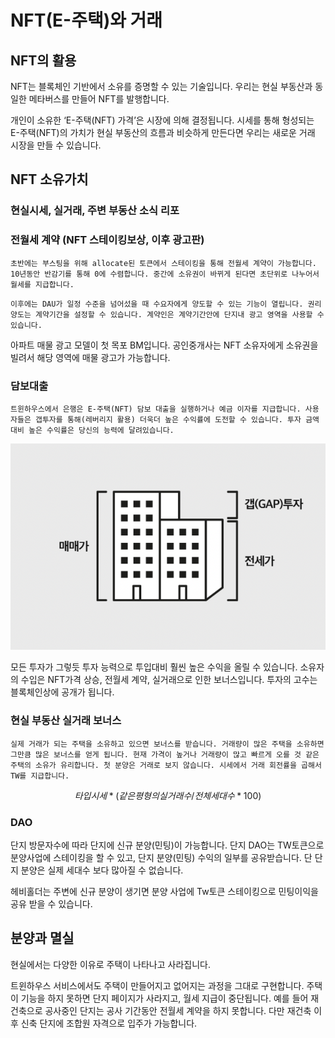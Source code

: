 # NFT(E-주택)와 거래

## NFT의 활용

NFT는 블록체인 기반에서 소유를 증명할 수 있는 기술입니다. 우리는 현실 부동산과 동일한 메타버스를 만들어 NFT를 발행합니다.&#x20;

개인이 소유한 ‘E-주택(NFT) 가격’은 시장에 의해 결정됩니다. 시세를 통해 형성되는 E-주택(NFT)의 가치가 현실 부동산의 흐름과 비슷하게 만든다면 우리는 새로운 거래 시장을 만들 수 있습니다.

## NFT 소유가치

### 현실시세, 실거래, 주변 부동산 소식 리포

### 전월세 계약 (NFT 스테이킹보상, 이후 광고판)&#x20;

&#x20;`초반에는 부스팅을 위해 allocate된 토큰에서 스테이킹을 통해 전월세 계약이 가능합니다. 10년동안 반감기를 통해 0에 수렴합니다. 중간에 소유권이 바뀌게 된다면 초단위로 나누어서 월세를 지급합니다.`&#x20;

&#x20;`이후에는 DAU가 일정 수준을 넘어섰을 때 수요자에게 양도할 수 있는 기능이 열립니다. 권리 양도는 계약기간을 설정할 수 있습니다. 계약인은 계약기간안에 단지내 광고 영역을 사용할 수 있습니다.`

아파트 매물 광고 모델이 첫 목포 BM입니다. 공인중개사는 NFT 소유자에게 소유권을 빌려서 해당 영역에 매물 광고가 가능합니다.

### 담보대출

`트윈하우스에서 은행은 E-주택(NFT) 담보 대출을 실행하거나 예금 이자를 지급합니다. 사용자들은 갭투자를 통해(레버리지 활용) 더욱더 높은 수익률에 도전할 수 있습니다. 투자 금액대비 높은 수익률은 당신의 능력에 달려있습니다.`

![출처 갭투자란 + 전세사기 막는 ‘이건 꼭 해야해’](../../.gitbook/assets/gap.png)



모든 투자가 그렇듯 투자 능력으로 투입대비 훨씬 높은 수익을 올릴 수 있습니다. 소유자의 수입은 NFT가격 상승, 전월세 계약, 실거래으로 인한 보너스입니다. 투자의 고수는 블록체인상에 공개가 됩니다.

### 현실 부동산 실거래 보너스

`실제 거래가 되는 주택을 소유하고 있으면 보너스를 받습니다. 거래량이 많은 주택을 소유하면 그만큼 많은 보너스를 얻게 됩니다. 현재 가격이 높거나 거래량이 많고 빠르게 오를 것 같은 주택의 소유가 유리합니다. 첫 분양은 거래로 보지 않습니다. 시세에서 거래 회전률을 곱해서 TW를 지급합니다.`

$$
타입 시세 * (같은 평형의 실거래수 / 전체세대수 * 100)
$$

### DAO

단지 방문자수에 따라 단지에 신규 분양(민팅)이 가능합니다. 단지 DAO는 TW토큰으로 분양사업에 스테이킹을 할 수 있고, 단지 분양(민팅) 수익의 일부를 공유받습니다. 단 단지 분양은 실제 세대수 보다 많아질 수 없습니다.

헤비홀더는 주변에 신규 분양이 생기면 분양 사업에 Tw토큰 스테이킹으로 민팅이익을 공유 받을 수 있습니다.

## 분양과 멸실

현실에서는 다양한 이유로 주택이 나타나고 사라집니다.&#x20;

트윈하우스 서비스에서도 주택이 만들어지고 없어지는 과정을 그대로 구현합니다. 주택이 기능을 하지 못하면 단지 페이지가 사라지고, 월세 지급이 중단됩니다. 예를 들어 재건축으로 공사중인 단지는 공사 기간동안 전월세 계약을 하지 못합니다. 다만 재건축 이후 신축 단지에 조합원 자격으로 입주가 가능합니다.
